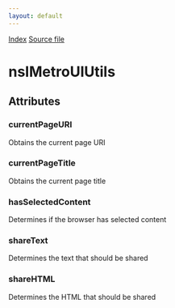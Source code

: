 ```yaml
---
layout: default
---
```

<div id='links'><a href="../index.html">Index</a>
<a href="http://dxr.mozilla.org/mozilla-central/source/widget/MetroUIUtils.idl">Source file</a>
</div>

# nsIMetroUIUtils #

## Attributes ##

### currentPageURI ###
  
Obtains the current page URI  
  

### currentPageTitle ###
  
Obtains the current page title  
  

### hasSelectedContent ###
  
Determines if the browser has selected content  
  

### shareText ###
  
Determines the text that should be shared  
  

### shareHTML ###
  
Determines the HTML that should be shared  
  
